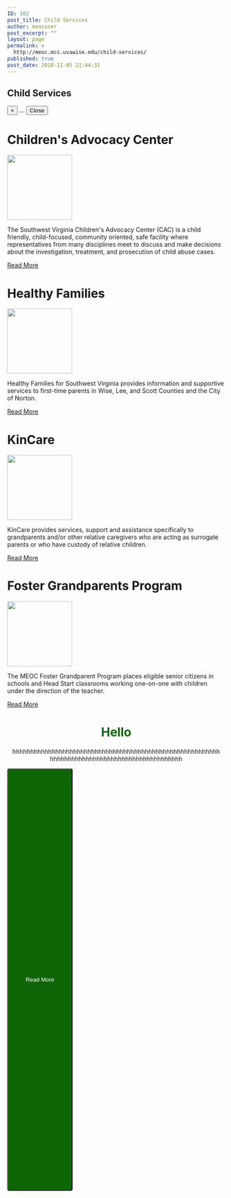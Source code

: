 ```yaml
---
ID: 102
post_title: Child Services
author: meocuser
post_excerpt: ""
layout: page
permalink: >
  http://meoc.mcs.uvawise.edu/child-services/
published: true
post_date: 2018-11-05 21:44:31
---
```

<h2>Child Services</h2>		
			<!-- Latest compiled and minified CSS -->
<link rel="stylesheet" href="https://maxcdn.bootstrapcdn.com/bootstrap/3.3.7/css/bootstrap.min.css">
<!-- jQuery library -->
<!-- Latest compiled JavaScript -->
<!-- Modal -->
        <button type="button" data-dismiss="modal" aria-label="Close">
          &times;
        </button>
        ...
        <button type="button" data-dismiss="modal">Close</button>
			<h1>Children's Advocacy Center</h1>		
										<img width="150" height="150" src="http://meoc.mcs.uvawise.edu/wp-content/uploads/2018/11/ChildrenAdvocacy1-150x150.jpg" alt="" />											
		<p>The Southwest Virginia Children's Advocacy Center (CAC) is a child friendly, child-focused, community oriented, safe facility where representatives from many disciplines meet to discuss and make decisions about the investigation, treatment, and prosecution of child abuse cases.</p>		
			<a href="#" role="button">
						Read More
					</a>
			<h1>Healthy Families</h1>		
										<img width="150" height="150" src="http://meoc.mcs.uvawise.edu/wp-content/uploads/2018/11/HealthyFamilies1-150x150.jpg" alt="" />											
		<p>Healthy Families for Southwest Virginia provides information and supportive services to first-time parents in Wise, Lee, and Scott Counties and the City of Norton.</p>		
			<a href="#" role="button">
						Read More
					</a>
			<h1>KinCare</h1>		
										<img width="150" height="150" src="http://meoc.mcs.uvawise.edu/wp-content/uploads/2018/11/KinCare1-150x150.jpg" alt="" />											
		<p>KinCare provides services, support and assistance specifically to grandparents and/or other relative caregivers who are acting as surrogate parents or who have custody of relative children.</p>		
			<a href="#" role="button">
						Read More
					</a>
			<h1>Foster Grandparents Program</h1>		
										<img width="150" height="150" src="http://meoc.mcs.uvawise.edu/wp-content/uploads/2018/11/Children.png" alt="" />											
		<p>The MEOC Foster Grandparent Program places eligible senior citizens in schools and Head Start classrooms working one-on-one with children under the direction of the teacher. </p>		
			<a href="#" role="button">
						Read More
					</a>
			<style>
#readMore{
    width: 30%;
    height: 25%;
    border-radius: 4px;
    color: white;
   background-color:#0f6606;
}
</style>
<h1 style = "text-align: center; color: #0f6606;
    font-weight: bold;">
    Hello
</h1>
<p style = "text-align: center;
  margin-left: 2%;
  margin-right:2%;"> hhhhhhhhhhhhhhhhhhhhhhhhhhhhhhhhhhhhhhhhhhhhhhhhhhhhhhhhhhhhhhhhhhhhhhhhhhhhhhhhhhhhhhhhhhhhhhh</p>
<button id = "readMore">
    Read More
</button>